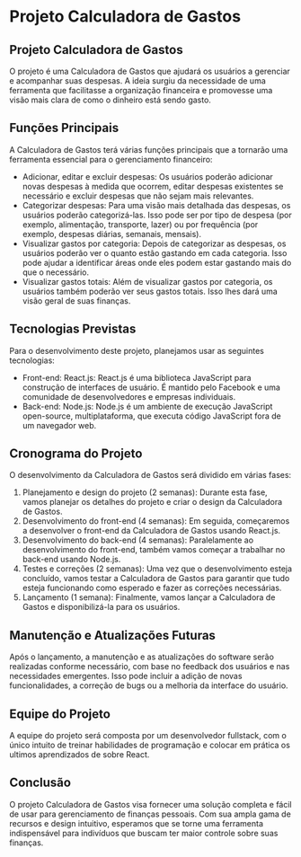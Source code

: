 # Projeto Calculadora de Gastos

## Projeto Calculadora de Gastos

O projeto é uma Calculadora de Gastos que ajudará os usuários a gerenciar e acompanhar suas despesas. A ideia surgiu da necessidade de uma ferramenta que facilitasse a organização financeira e promovesse uma visão mais clara de como o dinheiro está sendo gasto.

## Funções Principais

A Calculadora de Gastos terá várias funções principais que a tornarão uma ferramenta essencial para o gerenciamento financeiro:

- Adicionar, editar e excluir despesas: Os usuários poderão adicionar novas despesas à medida que ocorrem, editar despesas existentes se necessário e excluir despesas que não sejam mais relevantes.
- Categorizar despesas: Para uma visão mais detalhada das despesas, os usuários poderão categorizá-las. Isso pode ser por tipo de despesa (por exemplo, alimentação, transporte, lazer) ou por frequência (por exemplo, despesas diárias, semanais, mensais).
- Visualizar gastos por categoria: Depois de categorizar as despesas, os usuários poderão ver o quanto estão gastando em cada categoria. Isso pode ajudar a identificar áreas onde eles podem estar gastando mais do que o necessário.
- Visualizar gastos totais: Além de visualizar gastos por categoria, os usuários também poderão ver seus gastos totais. Isso lhes dará uma visão geral de suas finanças.

## Tecnologias Previstas

Para o desenvolvimento deste projeto, planejamos usar as seguintes tecnologias:

- Front-end: React.js: React.js é uma biblioteca JavaScript para construção de interfaces de usuário. É mantido pelo Facebook e uma comunidade de desenvolvedores e empresas individuais.
- Back-end: Node.js: Node.js é um ambiente de execução JavaScript open-source, multiplataforma, que executa código JavaScript fora de um navegador web.

## Cronograma do Projeto

O desenvolvimento da Calculadora de Gastos será dividido em várias fases:

1. Planejamento e design do projeto (2 semanas): Durante esta fase, vamos planejar os detalhes do projeto e criar o design da Calculadora de Gastos.
2. Desenvolvimento do front-end (4 semanas): Em seguida, começaremos a desenvolver o front-end da Calculadora de Gastos usando React.js.
3. Desenvolvimento do back-end (4 semanas): Paralelamente ao desenvolvimento do front-end, também vamos começar a trabalhar no back-end usando Node.js.
4. Testes e correções (2 semanas): Uma vez que o desenvolvimento esteja concluído, vamos testar a Calculadora de Gastos para garantir que tudo esteja funcionando como esperado e fazer as correções necessárias.
5. Lançamento (1 semana): Finalmente, vamos lançar a Calculadora de Gastos e disponibilizá-la para os usuários.

## Manutenção e Atualizações Futuras

Após o lançamento, a manutenção e as atualizações do software serão realizadas conforme necessário, com base no feedback dos usuários e nas necessidades emergentes. Isso pode incluir a adição de novas funcionalidades, a correção de bugs ou a melhoria da interface do usuário.

## Equipe do Projeto

A equipe do projeto será composta por um desenvolvedor fullstack, com o único intuito de treinar habilidades de programação e colocar em prática os ultimos aprendizados de  sobre React.

## Conclusão

O projeto Calculadora de Gastos visa fornecer uma solução completa e fácil de usar para gerenciamento de finanças pessoais. Com sua ampla gama de recursos e design intuitivo, esperamos que se torne uma ferramenta indispensável para indivíduos que buscam ter maior controle sobre suas finanças.

